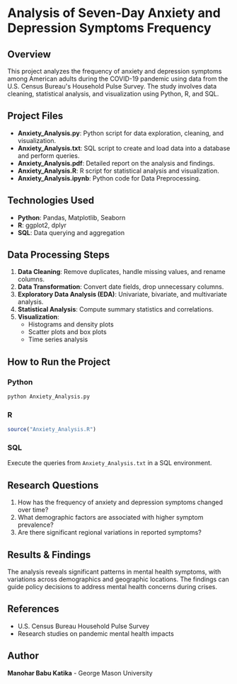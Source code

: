 # Analysis of Seven-Day Anxiety and Depression Symptoms Frequency

## Overview
This project analyzes the frequency of anxiety and depression symptoms among American adults during the COVID-19 pandemic using data from the U.S. Census Bureau's Household Pulse Survey. The study involves data cleaning, statistical analysis, and visualization using Python, R, and SQL.

## Project Files
- **Anxiety_Analysis.py**: Python script for data exploration, cleaning, and visualization.
- **Anxiety_Analysis.txt**: SQL script to create and load data into a database and perform queries.
- **Anxiety_Analysis.pdf**: Detailed report on the analysis and findings.
- **Anxiety_Analysis.R**: R script for statistical analysis and visualization.
- **Anxiety_Analysis.ipynb**: Python code for Data Preprocessing.

## Technologies Used
- **Python**: Pandas, Matplotlib, Seaborn
- **R**: ggplot2, dplyr
- **SQL**: Data querying and aggregation

## Data Processing Steps
1. **Data Cleaning**: Remove duplicates, handle missing values, and rename columns.
2. **Data Transformation**: Convert date fields, drop unnecessary columns.
3. **Exploratory Data Analysis (EDA)**: Univariate, bivariate, and multivariate analysis.
4. **Statistical Analysis**: Compute summary statistics and correlations.
5. **Visualization**:
   - Histograms and density plots
   - Scatter plots and box plots
   - Time series analysis

## How to Run the Project
### Python
```sh
python Anxiety_Analysis.py
```
### R
```r
source("Anxiety_Analysis.R")
```
### SQL
Execute the queries from `Anxiety_Analysis.txt` in a SQL environment.

## Research Questions
1. How has the frequency of anxiety and depression symptoms changed over time?
2. What demographic factors are associated with higher symptom prevalence?
3. Are there significant regional variations in reported symptoms?

## Results & Findings
The analysis reveals significant patterns in mental health symptoms, with variations across demographics and geographic locations. The findings can guide policy decisions to address mental health concerns during crises.

## References
- U.S. Census Bureau Household Pulse Survey
- Research studies on pandemic mental health impacts

## Author
**Manohar Babu Katika** - George Mason University




